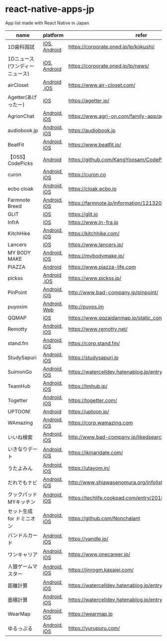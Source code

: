 react-native-apps-jp
===

App list made with React Native in Japan

name  | platform  | refer
------|-----------|--------
1D歯科国試 | [iOS](https://itunes.apple.com/jp/app/%E6%AD%AF%E7%A7%91%E5%8C%BB%E5%B8%AB%E5%9B%BD%E5%AE%B6%E8%A9%A6%E9%A8%93%E3%82%A2%E3%83%97%E3%83%AA-onedental/id1130787144?mt=8), [Android](https://play.google.com/store/apps/details?id=jp.onedental&hl=ja) | https://corporate.oned.jp/lp/kokushi/
1Dニュース(ワンディーニュース) | [iOS](https://itunes.apple.com/jp/app/1d%E3%83%8B%E3%83%A5%E3%83%BC%E3%82%B9-%E6%AD%AF%E7%A7%91%E3%83%8B%E3%83%A5%E3%83%BC%E3%82%B9%E3%81%8C%E6%AF%8E%E6%97%A5%E5%B1%8A%E3%81%8F/id1440053450?mt=8), [Android](https://play.google.com/store/apps/details?id=com.oned_news) | https://corporate.oned.jp/lp/news/
airCloset | [Android](https://play.google.com/store/apps/details?id=com.aircloset) ,[iOS](https://itunes.apple.com/jp/app/id1127715286?mt=8) | https://www.air-closet.com/
Agetter(あげったー) | [iOS](https://itunes.apple.com/WebObjects/MZStore.woa/wa/viewSoftware?id=1372586808&mt=8) | https://agetter.jp/
AgrionChat | [Android](https://play.google.com/store/apps/details?id=jp.co.trexedge.agrion.chat), [iOS](https://itunes.apple.com/jp/app/agrionchat-%E3%82%A2%E3%82%B0%E3%83%AA%E3%82%AA%E3%83%B3%E3%83%81%E3%83%A3%E3%83%83%E3%83%88/id1367854005) | https://www.agri-on.com/family-app/agrionchat
audiobook.jp | [Android](https://play.google.com/store/apps/details?id=jp.audiobook.app&hl=ja), [iOS](https://itunes.apple.com/jp/app/id1357581573) | https://audiobook.jp
BeatFit | [Android](https://play.google.com/store/apps/details?id=jp.beatfit), [iOS](https://itunes.apple.com/jp/app//id1346631395) | https://www.beatfit.jp/
【OSS】CodePicks | [Android](https://play.google.com/store/apps/details?id=com.codepicks) | https://github.com/KangYoosam/CodePicks
curon | [Android](https://play.google.com/store/apps/details?id=curon.micin.jp), [iOS](https://itunes.apple.com/jp/app/id1101684249) | https://curon.co
ecbo cloak | [Android](https://play.google.com/store/apps/details?id=io.ecbo.cloak), [iOS](https://itunes.apple.com/jp/app/ecbo-cloak/id1443707795) | https://cloak.ecbo.io
Farmnote Breed  | [Android](https://play.google.com/store/apps/details?id=com.farmnotebreed), [iOS](https://itunes.apple.com/jp/app/id1249219828) | https://farmnote.jp/information/12132017-winter.html
GLIT | [iOS](http://appstore.com/glit) | https://glit.io
InfrA | [iOS](https://itunes.apple.com/jp/app/id1359585558) | https://www.in-fra.jp
KitchHike | [Android](https://play.google.com/store/apps/details?id=com.kitchhike.app), [iOS](https://itunes.apple.com/app/id1254338458) | https://kitchhike.com/
Lancers | [iOS](https://itunes.apple.com/us/app/lancers/id1331949158?l=ja&ls=1&mt=8) | https://www.lancers.jp/
MY BODY MAKE | [Android](https://play.google.com/store/apps/details?id=com.mybodymake), [iOS](https://itunes.apple.com/jp/app/id1268497616?mt=8) | https://mybodymake.jp/
PIAZZA | [Android](https://play.google.com/store/apps/details?id=com.piazza_react_native) | https://www.piazza-life.com
pickss | [Android](https://play.google.com/store/apps/details?id=jp.pickss) ,[iOS](https://itunes.apple.com/jp/app/id1272045869?mt=8) | https://www.pickss.jp/
PinPoint | [Android](https://play.google.com/store/apps/details?id=jp.ewaf.pinpoint.android), [iOS](https://itunes.apple.com/jp/app/id1321198947?mt=8) | http://www.bad-company.jp/pinpoint/
puyosim | [Android](https://play.google.com/store/apps/details?id=com.puyosimulator), [Web](http://puyos.im/s/) | http://puyos.im
QQMAP | [iOS](https://itunes.apple.com/us/app/qqmap/id1254388098?l=ja&ls=1&mt=8) | https://www.qqzaidanmap.jp/static_contents/about
Remotty | [Android](https://play.google.com/store/apps/details?id=net.remotty.android), [iOS](https://itunes.apple.com/jp/app/remotty/id979526900) | https://www.remotty.net/
stand.fm|[Android](https://play.google.com/store/apps/details?id=co.newn.standfm&hl=en), [iOS](https://apps.apple.com/app/id1407609776?mt=8)|https://corp.stand.fm/
StudySapuri | [Android](https://play.google.com/store/apps/details?id=jp.studysapuri.android), [iOS](https://itunes.apple.com/jp/app/%E3%82%B9%E3%82%BF%E3%83%87%E3%82%A3%E3%82%B5%E3%83%97%E3%83%AA-%E9%AB%98%E6%A0%A1%E8%AC%9B%E5%BA%A7-%E5%A4%A7%E5%AD%A6%E5%8F%97%E9%A8%93%E8%AC%9B%E5%BA%A7/id1059640427?mt=8) | https://studysapuri.jp
SuimonGo | [Android](https://play.google.com/store/apps/details?id=jp.agri_note.suimon), [iOS](https://itunes.apple.com/jp/app/suimon/id1229038427) | https://watercelldev.hatenablog.jp/entry/2017/05/16/174448
TeamHub | [Android](https://play.google.com/store/apps/details?id=com.teamhub), [iOS](https://itunes.apple.com/jp/app/id991617530?mt=8) | https://tmhub.jp/
Togetter  | [Android](https://play.google.com/store/apps/details?id=com.togetter.app), [iOS](https://itunes.apple.com/jp/app/id387151129) | https://togetter.com/
UPTOON!  | [Android](https://play.google.com/store/apps/details?id=jp.inc.nagisa.uptoon) | https://uptoon.jp/
WAmazing | [Android](https://play.google.com/store/apps/details?id=jp.wamazing.rn), [iOS](https://itunes.apple.com/app/apple-store/id1181315839?mt=8) | https://corp.wamazing.com
いいね検索 | [Android](https://play.google.com/store/apps/details?id=jp.ewaf.likedsearch.android), [iOS](https://itunes.apple.com/jp/app/id1404261438?mt=8) | http://www.bad-company.jp/likedsearch
いきなりデート | [Android](https://play.google.com/store/apps/details?id=com.ikinaridate), [iOS](https://itunes.apple.com/jp/app/%E3%81%84%E3%81%8D%E3%81%AA%E3%82%8A%E3%83%87%E3%83%BC%E3%83%88/id1273579885?mt=8) | https://ikinaridate.com/
うたよみん | [Android](https://play.google.com/store/apps/details?id=com.plasticaromantica.utayomin), [iOS](https://itunes.apple.com/jp/app/id675671254) | https://utayom.in/
だれでもナビ | [Android](https://play.google.com/store/apps/details?id=org.shiawasenomura.app.udnavi), [iOS](https://itunes.apple.com/us/app/だれでもナビ/id1213316151?l=ja&ls=1&mt=8) | http://www.shiawasenomura.org/infolist/daredemonavi.html
クックパッドMYキッチン | [Android](https://play.google.com/store/apps/details?id=com.cookpad.android.kitchen), [iOS](https://itunes.apple.com/jp/app/%E3%82%AF%E3%83%83%E3%82%AF%E3%83%91%E3%83%83%E3%83%89my%E3%82%AD%E3%83%83%E3%83%81%E3%83%B3/id1349888434) | https://techlife.cookpad.com/entry/2018/04/16/100000
セット生成 for ドミニオン | [Android](https://play.google.com/store/apps/details?id=com.nonchalant.dominion), [iOS](https://itunes.apple.com/jp/app/%E3%82%BB%E3%83%83%E3%83%88%E7%94%9F%E6%88%90-for-%E3%83%89%E3%83%9F%E3%83%8B%E3%82%AA%E3%83%B3/id814543461?mt=8) | https://github.com/Nonchalant
バンドルカード | [Android](https://play.google.com/store/apps/details?id=jp.kanmu.vandle.android), [iOS](https://itunes.apple.com/WebObjects/MZStore.woa/wa/viewSoftware?id=1113352415&mt=8) | https://vandle.jp/
ワンキャリア | [Android](https://play.google.com/store/apps/details?id=jp.onecareer.androidapp), [iOS](https://itunes.apple.com/jp/app/id971530839) | https://www.onecareer.jp/
人狼ゲームマスター | [Android](https://play.google.com/store/apps/details?id=com.kasajei.jinrogm), [iOS](https://itunes.apple.com/jp/app/id1346934646) | https://jinrogm.kasajei.com/
距離計算 | [Android](https://play.google.com/store/apps/details?id=jp.agri_note.distance), [iOS](https://itunes.apple.com/jp/app/%E8%B7%9D%E9%9B%A2%E8%A8%88%E7%AE%97/id1236073897) | https://watercelldev.hatenablog.jp/entry/2017/05/16/174448
面積計算 | [Android](https://play.google.com/store/apps/details?id=jp.agri_note.area), [iOS](https://itunes.apple.com/jp/app/%E9%9D%A2%E7%A9%8D%E8%A8%88%E7%AE%97/id1234162227) | https://watercelldev.hatenablog.jp/entry/2017/05/16/174448
WearMap | [Android](https://play.google.com/store/apps/details?id=com.wearmap), [iOS](https://itunes.apple.com/jp/app/wear-map-%E6%9D%B1%E4%BA%AC%E3%83%95%E3%82%A1%E3%83%83%E3%82%B7%E3%83%A7%E3%83%B3%E3%83%8A%E3%83%93%E3%82%B2%E3%83%BC%E3%82%B7%E3%83%A7%E3%83%B3%E3%82%A2%E3%83%97%E3%83%AA/id1293978686) | https://wearmap.jp
ゆるっぷる | [Android](https://play.google.com/store/apps/details?id=com.eishis.yurupuru), [iOS](https://apps.apple.com/jp/app/%E3%82%86%E3%82%8B%E3%81%A3%E3%81%B7%E3%82%8B/id1336334876) | https://yurupuru.com/